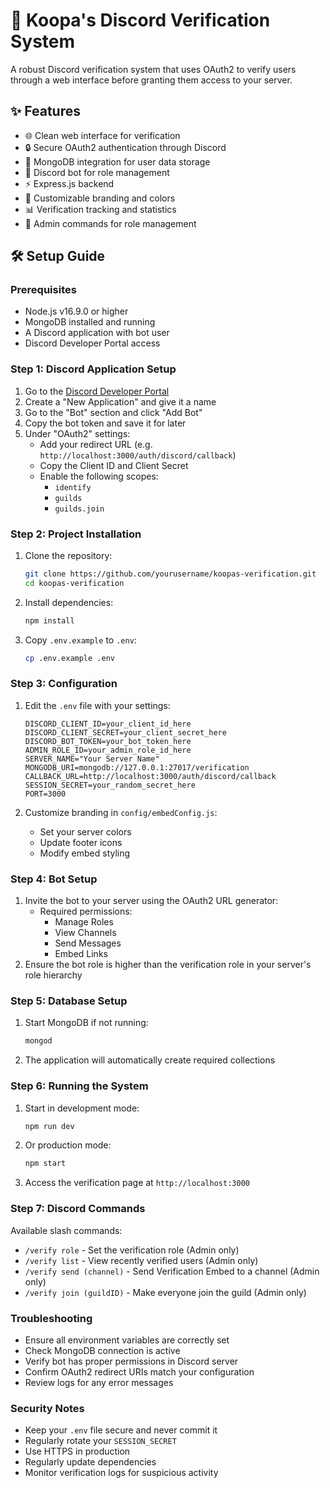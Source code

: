 # 🔐 Koopa's Discord Verification System

A robust Discord verification system that uses OAuth2 to verify users through a web interface before granting them access to your server.

## ✨ Features

- 🌐 Clean web interface for verification
- 🔒 Secure OAuth2 authentication through Discord
- 💾 MongoDB integration for user data storage
- 🤖 Discord bot for role management
- ⚡ Express.js backend
- 🎨 Customizable branding and colors
- 📊 Verification tracking and statistics
- 👑 Admin commands for role management

## 🛠️ Setup Guide

### Prerequisites
- Node.js v16.9.0 or higher
- MongoDB installed and running
- A Discord application with bot user
- Discord Developer Portal access

### Step 1: Discord Application Setup
1. Go to the [Discord Developer Portal](https://discord.com/developers/applications)
2. Create a "New Application" and give it a name
3. Go to the "Bot" section and click "Add Bot"
4. Copy the bot token and save it for later
5. Under "OAuth2" settings:
   - Add your redirect URL (e.g. `http://localhost:3000/auth/discord/callback`)
   - Copy the Client ID and Client Secret
   - Enable the following scopes:
     - `identify`
     - `guilds`
     - `guilds.join`

### Step 2: Project Installation
1. Clone the repository:
   ```bash
   git clone https://github.com/yourusername/koopas-verification.git
   cd koopas-verification
   ```
2. Install dependencies:
   ```bash
   npm install
   ```
3. Copy `.env.example` to `.env`:
   ```bash
   cp .env.example .env
   ```

### Step 3: Configuration
1. Edit the `.env` file with your settings:
   ```env
   DISCORD_CLIENT_ID=your_client_id_here
   DISCORD_CLIENT_SECRET=your_client_secret_here
   DISCORD_BOT_TOKEN=your_bot_token_here
   ADMIN_ROLE_ID=your_admin_role_id_here
   SERVER_NAME="Your Server Name"
   MONGODB_URI=mongodb://127.0.0.1:27017/verification
   CALLBACK_URL=http://localhost:3000/auth/discord/callback
   SESSION_SECRET=your_random_secret_here
   PORT=3000
   ```

2. Customize branding in `config/embedConfig.js`:
   - Set your server colors
   - Update footer icons
   - Modify embed styling

### Step 4: Bot Setup
1. Invite the bot to your server using the OAuth2 URL generator:
   - Required permissions:
     - Manage Roles
     - View Channels
     - Send Messages
     - Embed Links
2. Ensure the bot role is higher than the verification role in your server's role hierarchy

### Step 5: Database Setup
1. Start MongoDB if not running:
   ```bash
   mongod
   ```
2. The application will automatically create required collections

### Step 6: Running the System
1. Start in development mode:
   ```bash
   npm run dev
   ```
2. Or production mode:
   ```bash
   npm start
   ```
3. Access the verification page at `http://localhost:3000`

### Step 7: Discord Commands
Available slash commands:
- `/verify role` - Set the verification role (Admin only)
- `/verify list` - View recently verified users (Admin only)
- `/verify send (channel)` - Send Verification Embed to a channel (Admin only)
- `/verify join (guildID)` - Make everyone join the guild (Admin only)

### Troubleshooting
- Ensure all environment variables are correctly set
- Check MongoDB connection is active
- Verify bot has proper permissions in Discord server
- Confirm OAuth2 redirect URIs match your configuration
- Review logs for any error messages

### Security Notes
- Keep your `.env` file secure and never commit it
- Regularly rotate your `SESSION_SECRET`
- Use HTTPS in production
- Regularly update dependencies
- Monitor verification logs for suspicious activity
